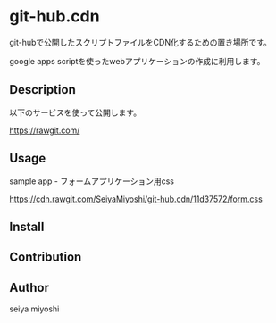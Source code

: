 git-hub.cdn
====
git-hubで公開したスクリプトファイルをCDN化するための置き場所です。

google apps scriptを使ったwebアプリケーションの作成に利用します。

## Description
以下のサービスを使って公開します。

https://rawgit.com/

## Usage

sample app - フォームアプリケーション用css

https://cdn.rawgit.com/SeiyaMiyoshi/git-hub.cdn/11d37572/form.css


## Install

## Contribution

## Author
seiya miyoshi


